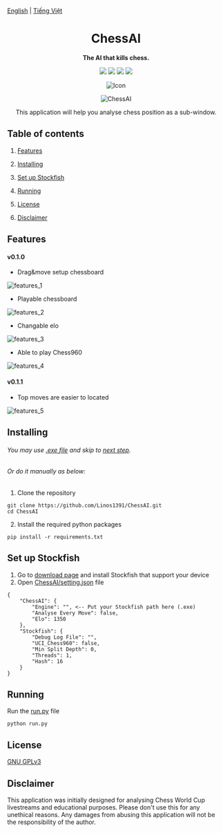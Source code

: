 [English](README.md) | [Tiếng Việt](README-vi.mdS)

<div align="center">

# ChessAI

**The AI that kills chess.**

[![][chessai-shield]][chessai-url]
[![][python-shield]][python-url]
[![][conda-shield]][conda-url]
[![][stockfish-shield]][stockfish-url]

[chessai-shield]: https://img.shields.io/badge/ChessAI-0.1.1-red
[chessai-url]: https://github.com/Linos1391/ChessAI
[python-shield]: https://img.shields.io/badge/Python-3.12+-yellow
[python-url]: https://www.python.org/downloads/
[conda-shield]: https://img.shields.io/badge/Anaconda-24.7+-grass
[conda-url]: https://www.anaconda.com/download
[stockfish-shield]: https://img.shields.io/badge/Stockfish-16+-green
[stockfish-url]: https://stockfishchess.org/download/

![Icon](assets/Icon128.png)

![ChessAI](assets/ChessAI.png)

This application will help you analyse chess position as a sub-window.

</div>

## Table of contents

1. [Features](#features)

2. [Installing](#installing)

3. [Set up Stockfish](#set-up-stockfish)

4. [Running](#running)

5. [License](#license)

6. [Disclaimer](#disclaimer)

## Features

#### v0.1.0

- Drag&move setup chessboard

![features_1](assets/features_1.gif)

- Playable chessboard

![features_2](assets/features_2.gif)

- Changable elo

![features_3](assets/features_3.gif)

- Able to play Chess960

![features_4](assets/features_4.gif)

#### v0.1.1

- Top moves are easier to located

![features_5](assets/features_5.gif)



## Installing

###### You may use [.exe file](https://github.com/Linos1391/ChessAI/releases/tag/main) and skip to [next step](#set-up-stockfish).

###### Or do it manually as below:

1. Clone the repository

```
git clone https://github.com/Linos1391/ChessAI.git
cd ChessAI
```

2. Install the required python packages

```
pip install -r requirements.txt
```

## Set up Stockfish

1. Go to [download page](https://stockfishchess.org/download/) and install Stockfish that support your device
2. Open [ChessAI/setting.json](ChessAI/setting.json) file
```
{
    "ChessAI": {
        "Engine": "", <-- Put your Stockfish path here (.exe)
        "Analyse Every Move": false,
        "Elo": 1350
    },
    "Stockfish": {
        "Debug Log File": "",
        "UCI_Chess960": false,
        "Min Split Depth": 0,
        "Threads": 1,
        "Hash": 16
    }
}
```

## Running

Run the [run.py](run.py) file

```
python run.py
```

## License

[GNU GPLv3](LICENSE)

## Disclaimer

This application was initially designed for analysing Chess World Cup livestreams and educational purposes. Please don't use this for any unethical reasons. Any damages from abusing this application will not be the responsibility of the author.
